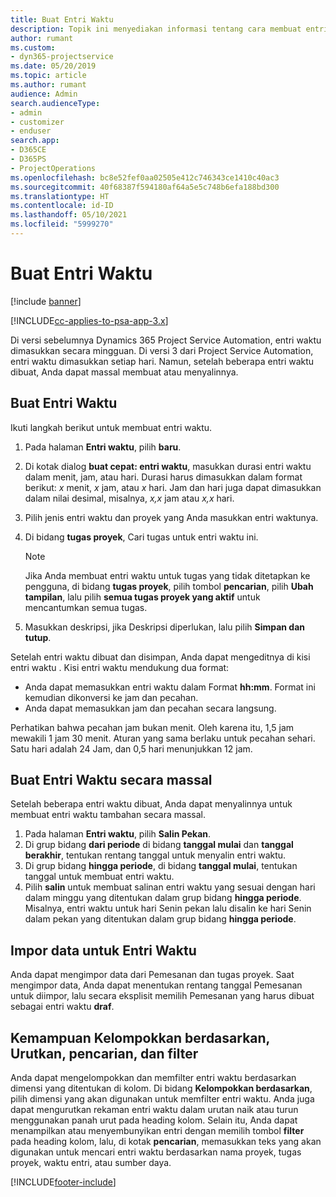 ```yaml
---
title: Buat Entri Waktu
description: Topik ini menyediakan informasi tentang cara membuat entri waktu.
author: rumant
ms.custom:
- dyn365-projectservice
ms.date: 05/20/2019
ms.topic: article
ms.author: rumant
audience: Admin
search.audienceType:
- admin
- customizer
- enduser
search.app:
- D365CE
- D365PS
- ProjectOperations
ms.openlocfilehash: bc8e52fef0aa02505e412c746343ce1410c40ac3
ms.sourcegitcommit: 40f68387f594180af64a5e5c748b6efa188bd300
ms.translationtype: HT
ms.contentlocale: id-ID
ms.lasthandoff: 05/10/2021
ms.locfileid: "5999270"
---
```

# <a name="create-time-entries"></a>Buat Entri Waktu

[!include [banner](../includes/psa-now-project-operations.md)]

[!INCLUDE[cc-applies-to-psa-app-3.x](../includes/cc-applies-to-psa-app-3x.md)]

Di versi sebelumnya Dynamics 365 Project Service Automation, entri waktu dimasukkan secara mingguan. Di versi 3 dari Project Service Automation, entri waktu dimasukkan setiap hari. Namun, setelah beberapa entri waktu dibuat, Anda dapat massal membuat atau menyalinnya.

## <a name="create-a-time-entry"></a>Buat Entri Waktu

Ikuti langkah berikut untuk membuat entri waktu.

1. Pada halaman **Entri waktu**, pilih **baru**.
2. Di kotak dialog **buat cepat: entri waktu**, masukkan durasi entri waktu dalam menit, jam, atau hari. Durasi harus dimasukkan dalam format berikut: *x* menit, *x* jam, atau *x* hari. Jam dan hari juga dapat dimasukkan dalam nilai desimal, misalnya, *x,x* jam atau *x,x* hari.
3. Pilih jenis entri waktu dan proyek yang Anda masukkan entri waktunya.
4. Di bidang **tugas proyek**, Cari tugas untuk entri waktu ini.

    > [!NOTE]
    > Jika Anda membuat entri waktu untuk tugas yang tidak ditetapkan ke pengguna, di bidang **tugas proyek**, pilih tombol **pencarian**, pilih **Ubah tampilan**, lalu pilih **semua tugas proyek yang aktif** untuk mencantumkan semua tugas.

5. Masukkan deskripsi, jika Deskripsi diperlukan, lalu pilih **Simpan dan tutup**.

Setelah entri waktu dibuat dan disimpan, Anda dapat mengeditnya di kisi entri waktu . Kisi entri waktu mendukung dua format:

- Anda dapat memasukkan entri waktu dalam Format **hh:mm**. Format ini kemudian dikonversi ke jam dan pecahan.
- Anda dapat memasukkan jam dan pecahan secara langsung.

Perhatikan bahwa pecahan jam bukan menit. Oleh karena itu, 1,5 jam mewakili 1 jam 30 menit. Aturan yang sama berlaku untuk pecahan sehari. Satu hari adalah 24 Jam, dan 0,5 hari menunjukkan 12 jam.

## <a name="bulk-create-time-entries"></a>Buat Entri Waktu secara massal

Setelah beberapa entri waktu dibuat, Anda dapat menyalinnya untuk membuat entri waktu tambahan secara massal.

1. Pada halaman **Entri waktu**, pilih **Salin Pekan**.
2. Di grup bidang **dari periode** di bidang **tanggal mulai** dan **tanggal berakhir**, tentukan rentang tanggal untuk menyalin entri waktu.
3. Di grup bidang **hingga periode**, di bidang **tanggal mulai**, tentukan tanggal untuk membuat entri waktu.
4. Pilih **salin** untuk membuat salinan entri waktu yang sesuai dengan hari dalam minggu yang ditentukan dalam grup bidang **hingga periode**. Misalnya, entri waktu untuk hari Senin pekan lalu disalin ke hari Senin dalam pekan yang ditentukan dalam grup bidang **hingga periode**.

## <a name="import-data-for-time-entries"></a>Impor data untuk Entri Waktu

Anda dapat mengimpor data dari Pemesanan dan tugas proyek. Saat mengimpor data, Anda dapat menentukan rentang tanggal Pemesanan untuk diimpor, lalu secara eksplisit memilih Pemesanan yang harus dibuat sebagai entri waktu **draf**.

## <a name="group-by-sort-search-and-filter-capabilities"></a>Kemampuan Kelompokkan berdasarkan, Urutkan, pencarian, dan filter

Anda dapat mengelompokkan dan memfilter entri waktu berdasarkan dimensi yang ditentukan di kolom. Di bidang **Kelompokkan berdasarkan**, pilih dimensi yang akan digunakan untuk memfilter entri waktu. Anda juga dapat mengurutkan rekaman entri waktu dalam urutan naik atau turun menggunakan panah urut pada heading kolom. Selain itu, Anda dapat menampilkan atau menyembunyikan entri dengan memilih tombol **filter** pada heading kolom, lalu, di kotak **pencarian**, memasukkan teks yang akan digunakan untuk mencari entri waktu berdasarkan nama proyek, tugas proyek, waktu entri, atau sumber daya.


[!INCLUDE[footer-include](../includes/footer-banner.md)]